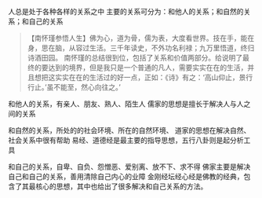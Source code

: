 人总是处于各种各样的关系之中
主要的关系可分为：和他人的关系；和自然的关系；和自己的关系

>【南怀瑾参悟人生】佛为心，道为骨，儒为表，大度看世界。技在手，能在身，思在脑，从容过生活。三千年读史，不外功名利禄；九万里悟道，终归诗酒田园。
南怀瑾的总结很到位，包括了关系和价值两部分。给说明了最终的要达到的境界，但是我只是一个普通的凡人，需要实实在在的生活，并且想把这实实在在的生活过的好一点，正如：《诗》有之：‘高山仰止，景行行止。’虽不能至，然心向往之。’

和他人的关系，有亲人、朋友、熟人、陌生人
儒家的思想是擅长于解决人与人之间的关系

和自然的关系，所处的的社会环境、所在的自然环境、
道家的思想在解决自然、社会关系中很有帮助
易经、道德经是最主要的指导思想，五行八卦则是起分析工具

和自己的关系，自卑、自负、怨憎恶、爱别离、放不下、求不得
佛家主要是解决自己和自己的关系，善用清除自己内心的业障
金刚经坛经心经是佛教的经典，包含了其最核心的思想，其中也给出了很多解决和自己关系的方法。

